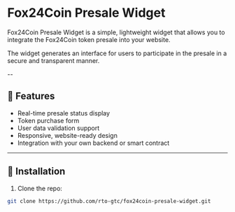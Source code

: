 # Fox24Coin Presale Widget

Fox24Coin Presale Widget is a simple, lightweight widget that allows you to integrate the Fox24Coin token presale into your website.

The widget generates an interface for users to participate in the presale in a secure and transparent manner.

--

## 🔹 Features

- Real-time presale status display
- Token purchase form
- User data validation support
- Responsive, website-ready design
- Integration with your own backend or smart contract

---

## 🔹 Installation

1. Clone the repo:

```bash
git clone https://github.com/rto-gtc/fox24coin-presale-widget.git

